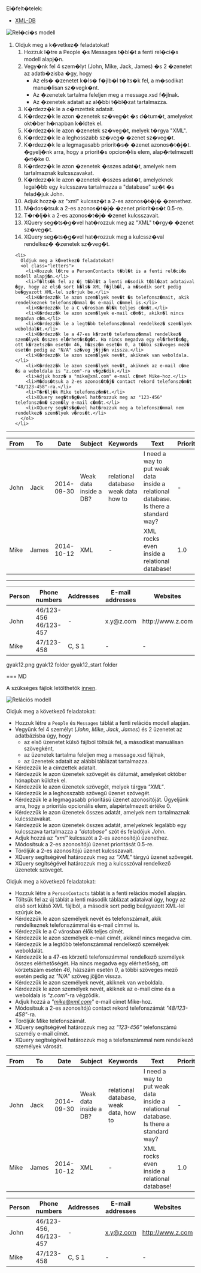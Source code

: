 <p>El�felt�telek:</p>
  
  <ul>
    <li><a href="<?php echo getLink('xml/setup-ide.php', 'xmldb'); ?>">XML-DB</a></li>
  </ul>
  
  <p class="text-center">
    <img src="xml/gyak12.png" alt="Rel�ci�s modell" title="Rel�ci�s modell">
  </p>
  
  <ol>
    <li>
      Oldjuk meg a k�vetkez� feladatokat!
      <ol class="letters">
        <li>Hozzuk l�tre a People �s Messages t�bl�t a fenti rel�ci�s modell alapj�n.</li>
        <li>
          Vegy�nk fel 4 szem�lyt (John, Mike, Jack, James) �s 2 �zenetet az adatb�zisba �gy, hogy
          <ul>
            <li>Az els� �zenetet k�ls� f�jlb�l t�lts�k fel, a m�sodikat manu�lisan sz�vegk�nt.</li>
            <li>Az �zenetek tartalma feleljen meg a message.xsd f�jlnak.</li>
            <li>Az �zenetek adatait az al�bbi t�bl�zat tartalmazza.</li>
          </ul>
        </li>
        <li>K�rdezz�k le a c�mzettek adatait.</li>
        <li>K�rdezz�k le azon �zenetek sz�veg�t �s d�tum�t, amelyeket okt�ber h�napban k�ldtek el.</li>
        <li>K�rdezz�k le azon �zenetek sz�veg�t, melyek t�rgya "XML".</li>
        <li>K�rdezz�k le a leghosszabb sz�veg� �zenet sz�veg�t.</li>
        <li>K�rdezz�k le a legmagasabb priorit�s� �zenet azonos�t�j�t. �gyelj�nk arra, hogy a priorit�s opcion�lis elem, alap�rtelmezett �rt�ke 0.</li>
        <li>K�rdezz�k le azon �zenetek �sszes adat�t, amelyek nem tartalmaznak kulcsszavakat.</li>
        <li>K�rdezz�k le azon �zenetek �sszes adat�t, amelyeknek legal�bb egy kulcsszava tartalmazza a "database" sz�t �s felad�juk John.</li>
        <li>Adjuk hozz� az "xml" kulcssz�t a 2-es azonos�t�j� �zenethez.</li>
        <li>M�dos�tsuk a 2-es azonos�t�j� �zenet priorit�s�t 0.5-re.</li>
        <li>T�r�lj�k a 2-es azonos�t�j� �zenet kulcsszavait.</li>
        <li>XQuery seg�ts�g�vel hat�rozzuk meg az "XML" t�rgy� �zenet sz�veg�t.</li>
        <li>XQuery seg�ts�g�vel hat�rozzuk meg a kulcssz�val rendelkez� �zenetek sz�veg�t.</li>
      </ol>
    </li>
    
    <li>
      Oldjuk meg a k�vetkez� feladatokat!
      <ol class="letters">
        <li>Hozzuk l�tre a PersonContacts t�bl�t is a fenti rel�ci�s modell alapj�n.</li>
        <li>T�lts�k fel az �j t�bl�t a lenti m�sodik t�bl�zat adataival �gy, hogy az els� sort k�ls� XML f�jlb�l, a m�sodik sort pedig be�gyazott XML-lel sz�rjuk be.</li>
        <li>K�rdezz�k le azon szem�lyek nev�t �s telefonsz�mait, akik rendelkeznek telefonsz�mmal �s e-mail c�mmel is.</li>
        <li>K�rdezz�k le a C v�rosban �l�k teljes c�m�t.</li>
        <li>K�rdezz�k le azon szem�lyek e-mail c�m�t, akikn�l nincs megadva c�m.</li>
        <li>K�rdezz�k le a legt�bb telefonsz�mmal rendelkez� szem�lyek weboldal�t.</li>
        <li>K�rdezz�k le a 47-es k�rzet� telefonsz�mmal rendelkez� szem�lyek �sszes el�rhet�s�g�t. Ha nincs megadva egy el�rhet�s�g, ott k�rzetsz�m eset�n 46, h�zsz�m eset�n 0, a t�bbi sz�veges mez� eset�n pedig az "N/A" sz�veg j�jj�n vissza.</li>
        <li>K�rdezz�k le azon szem�lyek nev�t, akiknek van weboldala.</li>
        <li>K�rdezz�k le azon szem�lyek nev�t, akiknek az e-mail c�me �s a weboldala is "z.com"-ra v�gz�dik.</li>
        <li>Adjuk hozz� a "mike@xml.com" e-mail c�met Mike-hoz.</li>
        <li>M�dos�tsuk a 2-es azonos�t�j� contact rekord telefonsz�m�t "48/123-458"-ra.</li>
        <li>T�r�lj�k Mike telefonsz�m�t.</li>
        <li>XQuery seg�ts�g�vel hat�rozzuk meg az "123-456" telefonsz�m� szem�ly e-mail c�m�t.</li>
        <li>XQuery seg�ts�g�vel hat�rozzuk meg a telefonsz�mmal nem rendelkez� szem�lyek v�ros�t.</li>
      </ol>
    </li>
  </ol>
  
  <hr>
  
  <table class="table table-striped table-hover">
    <thead>
      <tr>
        <th>From</th>
        <th>To</th>
        <th>Date</th>
        <th>Subject</th>
        <th>Keywords</th>
        <th>Text</th>
        <th>Priority</th>
      </tr>
    </thead>
    <tbody>
      <tr>
        <td>John</td>
        <td>Jack</td>
        <td>2014-09-30</td>
        <td>Weak data inside a DB?</td>
        <td>
          relational database<br>
          weak data<br>
          how to
        </td>
        <td>I need a way to put weak data inside a relational database. Is there a standard way?</td>
        <td>-</td>
      </tr>
      <tr>
        <td>Mike</td>
        <td>James</td>
        <td>2014-10-12</td>
        <td>XML</td>
        <td>-</td>
        <td>XML rocks even inside a relational database!</td>
        <td>1.0</td>
      </tr>
    </tbody>
  </table>
  
  <hr>
  
  <table class="table table-striped table-hover">
    <thead>
      <tr>
        <th>Person</th>
        <th>Phone numbers</th>
        <th>Addresses</th>
        <th>E-mail addresses</th>
        <th>Websites</th>
      </tr>
    </thead>
    <tbody>
      <tr>
        <td>John</td>
        <td>
          46/123-456<br>
          46/123-457
        </td>
        <td>-</td>
        <td>x.y@z.com</td>
        <td>http://www.z.com</td>
      </tr>
      <tr>
        <td>Mike</td>
        <td>47/123-458</td>
        <td>C, S 1</td>
        <td>-</td>
        <td>-</td>
      </tr>
    </tbody>
  </table>

gyak12.png
gyak12 folder
gyak12_start folder

=== MD

A szükséges fájlok letölthetők [innen](courses/xml/practice12_start.zip).

![Relációs modell](practice12.png)

Oldjuk meg a következő feladatokat:

* Hozzuk létre a `People` és `Messages` táblát a fenti relációs modell alapján.
* Vegyünk fel 4 személyt (*John*, *Mike*, *Jack*, *James*) és 2 üzenetet az adatbázisba úgy, hogy
    * az első üzenetet külső fájlból töltsük fel, a másodikat manuálisan szövegként,
    * az üzenetek tartalma feleljen meg a message.xsd fájlnak,
    * az üzenetek adatait az alábbi táblázat tartalmazza.
* Kérdezzük le a címzettek adatait.
* Kérdezzük le azon üzenetek szövegét és dátumát, amelyeket október hónapban küldtek el.
* Kérdezzük le azon üzenetek szövegét, melyek tárgya *"XML"*.
* Kérdezzük le a leghosszabb szövegű üzenet szövegét.
* Kérdezzük le a legmagasabb prioritású üzenet azonosítóját. Ügyeljünk arra, hogy a prioritás opcionális elem, alapértelmezett értéke 0.
* Kérdezzük le azon üzenetek összes adatát, amelyek nem tartalmaznak kulcsszavakat.
* Kérdezzük le azon üzenetek összes adatát, amelyeknek legalább egy kulcsszava tartalmazza a *"database"* szót és feladójuk *John*.
* Adjuk hozzá az *"xml"* kulcsszót a 2-es azonosítójú üzenethez.
* Módosítsuk a 2-es azonosítójú üzenet prioritását 0.5-re.
* Töröljük a 2-es azonosítójú üzenet kulcsszavait.
* XQuery segítségével határozzuk meg az *"XML"* tárgyú üzenet szövegét.
* XQuery segítségével határozzuk meg a kulcsszóval rendelkező üzenetek szövegét.

Oldjuk meg a következő feladatokat:

* Hozzuk létre a `PersonContacts` táblát is a fenti relációs modell alapján.
* Töltsük fel az új táblát a lenti második táblázat adataival úgy, hogy az első sort külső XML fájlból, a második sort pedig beágyazott XML-lel szúrjuk be.
* Kérdezzük le azon személyek nevét és telefonszámait, akik rendelkeznek telefonszámmal és e-mail címmel is.
* Kérdezzük le a *C* városban élők teljes címét.
* Kérdezzük le azon személyek e-mail címét, akiknél nincs megadva cím.
* Kérdezzük le a legtöbb telefonszámmal rendelkező személyek weboldalát.
* Kérdezzük le a 47-es körzetű telefonszámmal rendelkező személyek összes elérhetőségét. Ha nincs megadva egy elérhetőség, ott körzetszám esetén *46*, házszám esetén *0*, a többi szöveges mező esetén pedig az *"N/A"* szöveg jöjjön vissza.
* Kérdezzük le azon személyek nevét, akiknek van weboldala.
* Kérdezzük le azon személyek nevét, akiknek az e-mail címe és a weboldala is *"z.com"*-ra végződik.
* Adjuk hozzá a *"mike@xml.com"* e-mail címet Mike-hoz.
* Módosítsuk a 2-es azonosítójú contact rekord telefonszámát *"48/123-458"*-ra.
* Töröljük Mike telefonszámát.
* XQuery segítségével határozzuk meg az *"123-456"* telefonszámú személy e-mail címét.
* XQuery segítségével határozzuk meg a telefonszámmal nem rendelkező személyek városát.

| From | To    | Date       | Subject                | Keywords                               | Text                                                                                 | Priority |
| ---- | ----- | ---------- | ---------------------- | -------------------------------------- | ------------------------------------------------------------------------------------ | -------- |
| John | Jack  | 2014-09-30 | Weak data inside a DB? | relational database, weak data, how to | I need a way to put weak data inside a relational database. Is there a standard way? | -        |
| Mike | James | 2014-10-12 | XML                    | -                                      | XML rocks even inside a relational database!                                         | 1.0      |

| Person | Phone numbers          | Addresses | E-mail addresses | Websites         |
| ------ | ---------------------- | --------- | ---------------- | ---------------- |
| John   | 46/123-456, 46/123-457 | -         | x.y@z.com        | http://www.z.com |
| Mike   | 47/123-458             | C, S 1    | -                | -                |
